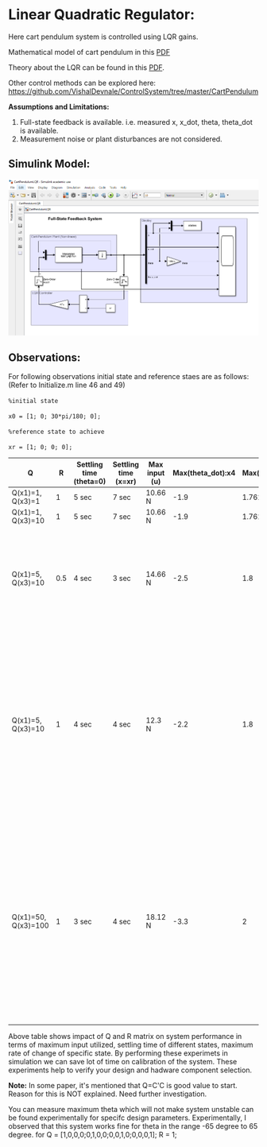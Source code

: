 # Linear Quadratic Regulator: #

Here cart pendulum system is controlled using LQR gains.

Mathematical model of cart pendulum in this [PDF](https://github.com/VishalDevnale/ControlSystem/tree/master/CartPendulum/01_InvertedPendulumAndCartModel.pdf)

Theory about the LQR can be found in this [PDF](https://github.com/VishalDevnale/ControlSystem/tree/master/CartPendulum/02_databook_ReadChapter8.pdf).  

Other control methods can be explored here: https://github.com/VishalDevnale/ControlSystem/tree/master/CartPendulum 


**Assumptions and Limitations:**
1. Full-state feedback is available. i.e. measured x, x_dot, theta, theta_dot is available.
2. Measurement noise or plant disturbances are not considered.

## Simulink Model: ##

![Screenshot](SimulinkModel.png)

## Observations: ##

For following observations initial state and reference staes are as follows: (Refer to Initialize.m line 46 and 49) 	

`%initial state`

`x0 = [1; 0; 30*pi/180; 0];`

`%reference state to achieve`

`xr = [1; 0; 0; 0];`

Q | R | Settling time (theta=0) | Settling time (x=xr) | Max input (u) | Max(theta_dot):x4 | Max(x_dot):x2 | Comment
--|---|-------------------------|----------------------|---------------|-------------------|---------------|--------
Q(x1)=1, Q(x3)=1 | 1 | 5 sec | 7 sec | 10.66 N | -1.9 | 1.762 | started with all elements 1
Q(x1)=1, Q(x3)=10 | 1 | 5 sec | 7 sec | 10.66 N | -1.9 | 1.762 | No major changes are observed
Q(x1)=5, Q(x3)=10 | 0.5 | 4 sec | 3 sec | 14.66 N | -2.5 | 1.8 | By reducing the value of R we allowed system to use for input. By increasing the Q(x1) we made system fast enough to get to the reference x faster than previous experimets.
Q(x1)=5, Q(x3)=10 | 1 | 4 sec | 4 sec | 12.3 N | -2.2 | 1.8 | Compare to earlier experiment (i.e. 3rd) the value of R is increased that means we are restricting to use input that's why input is 12 N whereas in 3rd experiment it is 14N. By increasing the Q(x1) compared to experiment 1 and 2, we made system fast enough to get to the reference x faster but it's slower than experiment 3 because of the input restriction.
Q(x1)=50, Q(x3)=100 | 1 | 3 sec | 4 sec | 18.12 N | -3.3 | 2 | In this experiment, we increased Q(x1) and Q(x3) compared to earlier experiment. Difference between state Q(x2,x4) - Q(x1,x3) is larger thatn other experiments. Meaning of this is that we want to achieve these states much faster and there are very less restrictions on state x2, x4. That is why max values of linear acceleration(x_dot) and theta_dot is greater than any of other experiments.

Above table shows impact of Q and R matrix on system performance in terms of maximum input utilized, settling time of different states, maximum rate of change of specific state.
By performing these experimets in simulation we can save lot of time on calibration of the system.
These experiments help to verify your design and hadware component selection.

**Note:** In some paper, it's mentioned that Q=C'C is good value to start. Reason for this is NOT explained. Need further investigation.

You can measure maximum theta which will not make system unstable can be found experimentally for specifc design parameters.
Experimentally, I observed that this system works fine for theta in the range -65 degree to 65 degree. for 	Q = [1,0,0,0;0,1,0,0;0,0,1,0;0,0,0,1];	R = 1;
